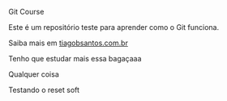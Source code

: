 Git Course

Este é um repositório teste para aprender como o Git funciona.

Saiba mais em [tiagobsantos.com.br](http://tiagobsantos.com.br)

Tenho que estudar mais essa bagaçaaa

Qualquer coisa

Testando o reset soft